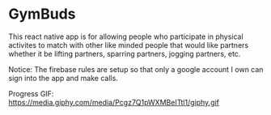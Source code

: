 # GymBuds

This react native app is for allowing people who participate in physical activites to match with other like minded people that would like partners whether it be lifting partners, sparring partners, jogging partners, etc.

Notice: The firebase rules are setup so that only a google account I own can sign into the app and make calls.

Progress GIF: https://media.giphy.com/media/Pcgz7Q1pWXMBeITtl1/giphy.gif
